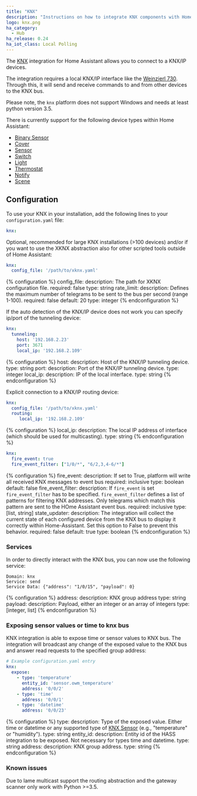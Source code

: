 ```yaml
---
title: "KNX"
description: "Instructions on how to integrate KNX components with Home Assistant."
logo: knx.png
ha_category:
  - Hub
ha_release: 0.24
ha_iot_class: Local Polling
---
```



The [KNX](https://www.knx.org) integration for Home Assistant allows you to connect to a KNX/IP devices.

The integration requires a local KNX/IP interface like the [Weinzierl 730](https://www.weinzierl.de/index.php/en/all-knx/knx-devices-en/produktarchiv-en/knx-ip-interface-730-en). Through this, it will send and receive commands to and from other devices to the KNX bus.

<div class='note warning'>

  Please note, the `knx` platform does not support Windows and needs at least python version 3.5.

</div>

There is currently support for the following device types within Home Assistant:

- [Binary Sensor](/components/binary_sensor.knx)
- [Cover](/components/cover.knx)
- [Sensor](/components/sensor.knx)
- [Switch](/components/switch.knx)
- [Light](/components/light.knx)
- [Thermostat](/components/climate.knx)
- [Notify](/components/notify.knx)
- [Scene](/components/scene.knx)

## Configuration

To use your KNX in your installation, add the following lines to your `configuration.yaml` file:

```yaml
knx:
```

Optional, recommended for large KNX installations (>100 devices) and/or if you want to use the XKNX abstraction also for other scripted tools outside of Home Assistant:

```yaml
knx:
  config_file: '/path/to/xknx.yaml'
```
{% configuration %}
config_file:
  description: The path for XKNX configuration file.
  required: false
  type: string
rate_limit:
  description: Defines the maximum number of telegrams to be sent to the bus per second (range 1-100).
  required: false
  default: 20
  type: integer
{% endconfiguration %}

If the auto detection of the KNX/IP device does not work you can specify ip/port of the tunneling device:

```yaml
knx:
  tunneling:
    host: '192.168.2.23'
    port: 3671
    local_ip: '192.168.2.109'
```

{% configuration %}
host:
  description: Host of the KNX/IP tunneling device.
  type: string
port:
  description: Port of the KNX/IP tunneling device.
  type: integer
local_ip:
  description: IP of the local interface.
  type: string
{% endconfiguration %}

Explicit connection to a KNX/IP routing device:

```yaml
knx:
  config_file: '/path/to/xknx.yaml'
  routing:
     local_ip: '192.168.2.109'
```

{% configuration %}
local_ip:
  description: The local IP address of interface (which should be used for multicasting).
  type: string
{% endconfiguration %}

```yaml
knx:
  fire_event: true
  fire_event_filter: ["1/0/*", "6/2,3,4-6/*"]
```

{% configuration %}
fire_event:
  description: If set to True, platform will write all received KNX messages to event bus
  required: inclusive
  type: boolean
  default: false
fire_event_filter:
  description: If `fire_event` is set `fire_event_filter` has to be specified. `fire_event_filter` defines a list of patterns for filtering KNX addresses. Only telegrams which match this pattern are sent to the HOme Assistant event bus.
  required: inclusive
  type: [list, string]
state_updater:
  description: The integration will collect the current state of each configured device from the KNX bus to display it correctly within Home-Assistant. Set this option to False to prevent this behavior.
  required: false
  default: true
  type: boolean
{% endconfiguration %}

### Services

In order to directly interact with the KNX bus, you can now use the following service:

```
Domain: knx
Service: send
Service Data: {"address": "1/0/15", "payload": 0}
```

{% configuration %}
address:
  description: KNX group address
  type: string
payload:
  description: Payload, either an integer or an array of integers
  type: [integer, list]
{% endconfiguration %}

### Exposing sensor values or time to knx bus

KNX integration is able to expose time or sensor values to KNX bus. The integration will broadcast any change of the exposed value to the KNX bus and answer read requests to the specified group address:

```yaml
# Example configuration.yaml entry
knx:
  expose:
    - type: 'temperature'
      entity_id: 'sensor.owm_temperature'
      address: '0/0/2'
    - type: 'time'
      address: '0/0/1'
    - type: 'datetime'
      address: '0/0/23'
```

{% configuration %}
type:
  description: Type of the exposed value. Either time or datetime or any supported type of [KNX Sensor](/components/sensor.knx/) (e.g., "temperature" or "humidity").
  type: string
entity_id:
  description: Entity id of the HASS integration to be exposed. Not necessary for types time and datetime.
  type: string
address:
  description: KNX group address.
  type: string
{% endconfiguration %}

### Known issues

Due to lame multicast support the routing abstraction and the gateway scanner only work with Python >=3.5.
